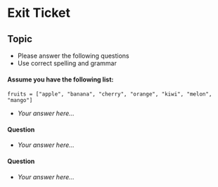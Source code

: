 
# Exit Ticket
## Topic

- Please answer the following questions 
- Use correct spelling and grammar

#### Assume you have the following list:
`
fruits = ["apple", "banana", "cherry", "orange", "kiwi", "melon", "mango"]
`
- *Your answer here...*


#### Question 
- *Your answer here...*


#### Question 
- *Your answer here...*




